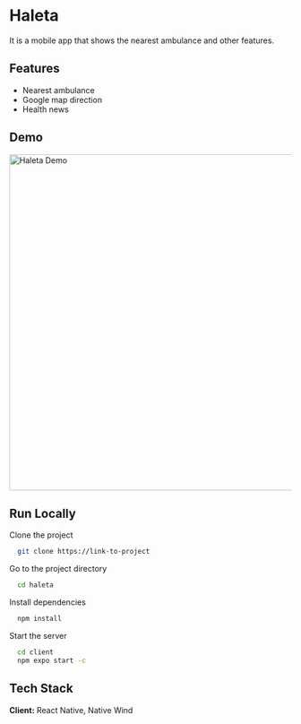 
# Haleta

It is a mobile app that shows the nearest ambulance and other features.


## Features

- Nearest ambulance
- Google map direction
- Health news

## Demo

<img src="/video_2024-09-14_21-36-37-ezgif.com-video-to-gif-converter(3).gif" alt="Haleta Demo"  height="600" />



## Run Locally

Clone the project

```bash
  git clone https://link-to-project
```

Go to the project directory

```bash
  cd haleta
```

Install dependencies

```bash
  npm install
```

Start the server

```bash
  cd client
  npm expo start -c
```


## Tech Stack

**Client:** React Native, Native Wind


